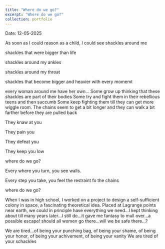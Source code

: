 ```yaml
---
title: "Where do we go?"
excerpt: "Where do we go?"
collection: portfolio
---
```


Date: 12-05-2025

As soon as I could reason as a child, I could see shackles around me

shackles that were bigger than life

shackles around my ankles 

shackles around my throat

shackles that become bigger and heavier with every momemt

every woman around me have her own...
Some grow up thinking that these shackles are part of their bodies
Some try and fight them in their rebellious teens and then succumb 
Some keep fighting them till they can get more wiggle room. The chains seem to get a bit longer and they can walk a bit farther before they are pulled back

They knaw at you

They pain you

They defeat you

They keep you low

where do we go?

Every where you turn, you see walls. 

Every step you take, you feel the restraint fo the chains

where do we go?

When I was in high school, I worked on a project to design a self-sufficient colony in space, a fascinating theoretical idea. Placed at Lagrange points near earth, we could in principle have everything we need...I kept thinking about till many
years later...I still do...it gave me fantasy to mull over...a possible escape! should all women go there...will we be safe there...? 


We are tired...of being your punching bag, of being your shame, of being your honor, of being your achivement, of being your vanity
We are tired of your schackles
